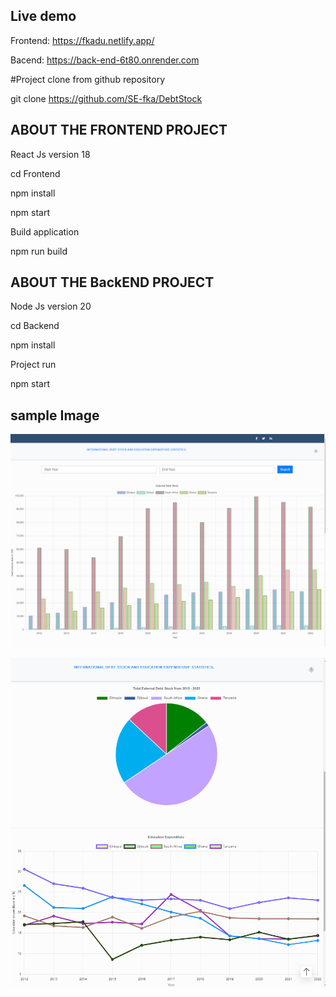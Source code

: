 
 ## Live demo 

Frontend: https://fkadu.netlify.app/

Bacend: https://back-end-6t80.onrender.com


#Project clone from github repository

git clone https://github.com/SE-fka/DebtStock

## ABOUT THE FRONTEND PROJECT 

React Js version 18

cd Frontend

npm install

npm start

Build application

npm run build


## ABOUT THE BackEND PROJECT

Node Js version 20

cd Backend

npm install

Project run

npm start
 

 ## sample Image

 ![alt text](image.png)
 
 ![alt text](image-1.png)